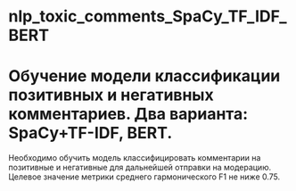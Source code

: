 # nlp_toxic_comments_SpaCy_TF_IDF_BERT
# Обучение модели классификации позитивных и негативных комментариев. Два варианта: SpaCy+TF-IDF, BERT.
Необходимо обучить модель классифицировать комментарии на позитивные и негативные для дальнейшей отправки на модерацию.
Целевое значение метрики среднего гармонического F1 не ниже 0.75.
